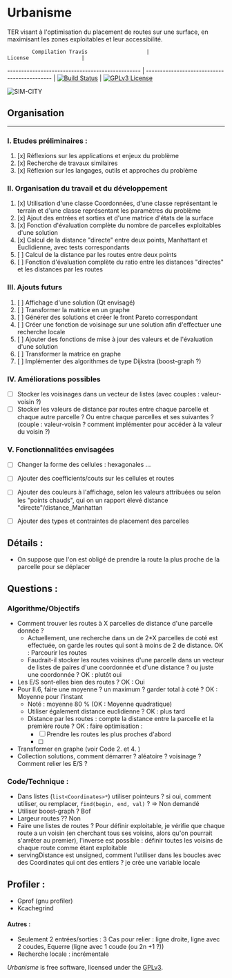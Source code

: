 Urbanisme
=========
TER visant à l'optimisation du placement de routes sur une surface, en maximisant
les zones exploitables et leur accessibilité.


            Compilation Travis                   |                      License                 |
------------------------------------------------ | -------------------------------------------- |
[![Build Status](https://travis-ci.org/flodavid/Urbanisme.svg?branch=master)](https://travis-ci.org/flodavid/Urbanisme) | [![GPLv3 License](https://img.shields.io/badge/License-GPLv3-blue.svg)](https://github.com/flodavid/Urbanisme/blob/master/COPYING.txt)
 
![SIM-CITY](http://eaassets-a.akamaihd.net/prod.simcity.com/sites/all/themes/prod-build/img/logo-simcity.png)

## Organisation
---------------

### I. Etudes préliminaires :
1. [x] Réflexions sur les applications et enjeux du problème 
2. [x] Recherche de travaux similaires
3. [x] Réflexion sur les langages, outils et approches du problème

### II. Organisation du travail et du développement
1. [x] Utilisation d'une classe Coordonnées, d'une classe représentant le terrain
et d'une classe représentant les paramètres du problème 
2. [x] Ajout des entrées et sorties et d'une matrice d'états de la surface
3. [x] Fonction d'évaluation complète du nombre de parcelles exploitables d'une solution
4. [x] Calcul de la distance "directe" entre deux points, Manhattant et Euclidienne,
avec tests correspondants
5. [ ] Calcul de la distance par les routes entre deux points
6. [ ] Fonction d'évaluation complète du ratio entre les distances "directes" et les distances
par les routes

### III. Ajouts futurs
1. [ ] Affichage d'une solution (Qt envisagé)
2. [ ] Transformer la matrice en un graphe
3. [ ] Générer des solutions et créer le front Pareto correspondant
4. [ ] Créer une fonction de voisinage sur une solution afin d'effectuer une recherche locale
5. [ ] Ajouter des fonctions de mise à jour des valeurs et de l'évaluation d'une solution
6. [ ] Transformer la matrice en graphe
7. [ ] Implémenter des algorithmes de type Dijkstra (boost-graph ?)

### IV. Améliorations possibles
+ [ ] Stocker les voisinages dans un vecteur de listes (avec couples : valeur-voisin ?)
+ [ ] Stocker les valeurs de distance par routes entre chaque parcelle et chaque autre parcelle ?
Ou entre chaque parcelles et ses suivantes ? (couple : valeur-voisin ? comment implémenter pour 
accéder à la valeur du voisin ?)

### V. Fonctionnalitées envisagées
+ [ ] Changer la forme des cellules : hexagonales ...
+ [ ] Ajouter des coefficients/couts sur les cellules et routes
+ [ ] Ajouter des couleurs à l'affichage, selon les valeurs attribuées ou selon
les "points chauds", qui on un rapport élevé distance "directe"/distance_Manhattan 
+ [ ] Ajouter des types et contraintes de placement des parcelles


## Détails :
+ On suppose que l'on est obligé de prendre la route la plus proche de la parcelle
pour se déplacer

## Questions :
### Algorithme/Objectifs
- Comment trouver les routes à X parcelles de distance d'une parcelle donnée ?
    - Actuellement, une recherche dans un de 2*X parcelles de coté est effectuée, 
    on garde les routes qui sont à moins de 2 de distance. OK : Parcourir les routes
    - Faudrait-il stocker les routes voisines d'une parcelle dans un vecteur de listes
     de paires d'une coordonnée et d'une distance ? ou juste une coordonnée ? OK : plutôt oui
- Les E/S sont-elles bien des routes ? OK : Oui
- Pour II.6, faire une moyenne ? un maximum ? garder total à coté ? OK : Moyenne pour l'instant
    - Noté : moyenne 80 % (OK : Moyenne quadratique)
    - Utiliser également distance euclidienne ? OK : plus tard
    - Distance par les routes : compte la distance entre la parcelle et la première route ? OK : faire optimisation : 
        - [ ] Prendre les routes les plus proches d'abord
        - [ ] 
- Transformer en graphe (voir Code 2. et 4. )
- Collection solutions, comment démarrer ? aléatoire ? voisinage ? Comment relier les E/S ?

### Code/Technique :
- Dans listes (`list<Coordinates>*`) utiliser pointeurs ? si oui, comment utiliser,
ou remplacer, `find(begin, end, val)` ? => Non demandé
- Utiliser boost-graph ? Bof
- Largeur routes ?? Non 
- Faire une listes de routes ? Pour définir exploitable, je vérifie que chaque route
a un voisin (en cherchant tous ses voisins, alors qu'on pourrait s'arrêter au premier),
l'inverse est possible : définir toutes les voisins de chaque route comme étant exploitable
- servingDistance est unsigned, comment l'utiliser dans les boucles avec des Coordinates
qui ont des entiers ? je crée une variable locale


## Profiler :
+ Gprof (gnu profiler)
+ Kcachegrind

#### Autres :
+ Seulement 2 entrées/sorties : 3 Cas pour relier : ligne droite, ligne avec 2 coudes, Equerre (ligne avec 1 coude (ou 2n +1 ?))
+ Recherche locale : incrémentale


_Urbanisme_ is free software, licensed under the [GPLv3](https://www.gnu.org/licenses/gpl.html).
